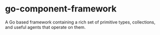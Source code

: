 # go-component-framework
A Go based framework containing a rich set of primitive types, collections, and useful agents that operate on them.
